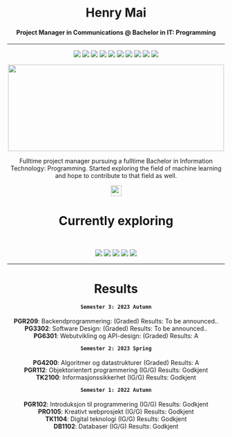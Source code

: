 <h1 align="center">Henry Mai</h1>
<h4 align="center">
Project Manager in Communications @ Bachelor in IT: Programming
</h4>
<hr>
<p align="center">
  <img src="https://img.shields.io/badge/Java-%23FF6F00.svg?&style=for-the-badge&logo=java&logoColor=white" />
  <img src="https://img.shields.io/badge/Python-%2314354C.svg?&style=for-the-badge&logo=python&logoColor=white" />
  <img src="https://img.shields.io/badge/Spring-%236DB33F.svg?&style=for-the-badge&logo=spring&logoColor=white" />
  <img src="https://img.shields.io/badge/C%23-%23239120.svg?&style=for-the-badge" />
  <img src="https://img.shields.io/badge/Fullstack-%23232F3E.svg?&style=for-the-badge" />
  <img src="https://img.shields.io/badge/React-%2361DAFB.svg?&style=for-the-badge" />
  <img src="https://img.shields.io/badge/Node.js-%2343853D.svg?&style=for-the-badge" />
  <img src="https://img.shields.io/badge/Azure-%230072AC.svg?&style=for-the-badge" />
  <img src="https://img.shields.io/badge/C-%23A8B9CC.svg?&style=for-the-badge&logo=c&logoColor=white" />
  <img src="https://img.shields.io/badge/Linux-%23FCC624.svg?&style=for-the-badge&logo=linux&logoColor=black" />
</p>

<p align="center">
 <img  width="500" height="200" src="https://github.com/MaiHenry/Java_Training/blob/main/Profile-giphy.gif">
</p>

<p align="center">Fulltime project manager pursuing a fulltime Bachelor in Information Technology: Programming. Started exploring the field of machine learning and hope to contribute to that field as well. 
</p>

<p align="center"><a href="https://twitter.com/terabyte_17">
  <a href="https://www.linkedin.com/in/henry-mai-060517136/">
    <img src="https://img.shields.io/badge/linkedin-%230077B5.svg?&style=for-the-badge&logo=linkedin&logoColor=white" height=25></a> 
</p>
  <h1 align="center">Currently exploring</h1>
<br>
<p align="center">
  <img src="https://img.shields.io/badge/Machine Learning-green"> 
  <img src="https://img.shields.io/badge/Deep Learning-red"> 
  <img src="https://img.shields.io/badge/Computer Vision-magenta"> 
  <img src="https://img.shields.io/badge/Natural Language Processing-yellow"> 
  <img src="https://img.shields.io/badge/Reinforcement Learning-blue"> 
</p>

<hr>
  <h1 align="center">Results</h1>
<div align="center">
  
**`Semester 3: 2023 Autumn`**<br>
<br>**PGR209**: Backendprogrammering: (Graded) Results: To be announced..
<br>**PG3302**: Software Design: (Graded) Results: To be announced..
<br>**PG6301**: Webutvikling og API-design: (Graded) Results: A

**`Semester 2: 2023 Spring`**<br>
<br>**PG4200**: Algoritmer og datastrukturer (Graded) Results: A
<br>**PGR112**: Objektorientert programmering (IG/G) Results: Godkjent
<br>**TK2100**: Informasjonssikkerhet (IG/G) Results: Godkjent

**`Semester 1: 2022 Autumn`**<br>
  <br>**PGR102**: Introduksjon til programmering (IG/G) Results: Godkjent
  <br>**PRO105**: Kreativt webprosjekt (IG/G) Results: Godkjent
  <br>**TK1104**: Digital teknologi (IG/G) Results: Godkjent
  <br>**DB1102**: Databaser (IG/G) Results: Godkjent
</div>
